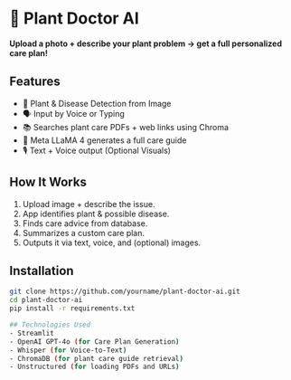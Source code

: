 # 🌱 Plant Doctor AI

**Upload a photo + describe your plant problem → get a full personalized care plan!**

## Features
- 📸 Plant & Disease Detection from Image
- 🗣️ Input by Voice or Typing
- 📚 Searches plant care PDFs + web links using Chroma
- 🧠 Meta LLaMA 4 generates a full care guide
- 🎙️ Text + Voice output (Optional Visuals)

## How It Works
1. Upload image + describe the issue.
2. App identifies plant & possible disease.
3. Finds care advice from database.
4. Summarizes a custom care plan.
5. Outputs it via text, voice, and (optional) images.

## Installation
```bash
git clone https://github.com/yourname/plant-doctor-ai.git
cd plant-doctor-ai
pip install -r requirements.txt

## Technologies Used
- Streamlit
- OpenAI GPT-4o (for Care Plan Generation)
- Whisper (for Voice-to-Text)
- ChromaDB (for plant care guide retrieval)
- Unstructured (for loading PDFs and URLs)
